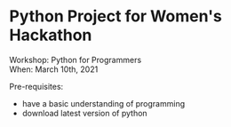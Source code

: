 # Python Project for Women's Hackathon  
Workshop: Python for Programmers  
When: March 10th, 2021  

Pre-requisites:
* have a basic understanding of programming
* download latest version of python
